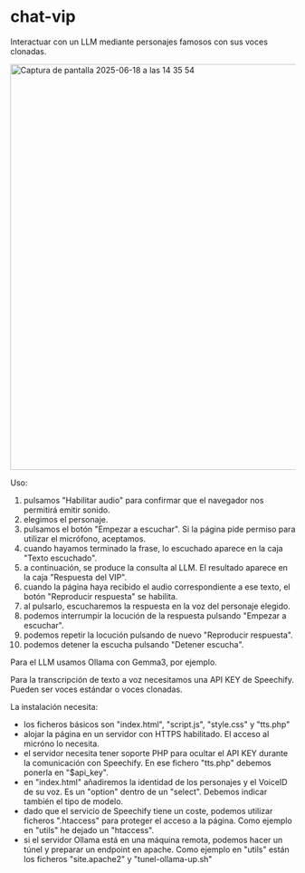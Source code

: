# chat-vip
Interactuar con un LLM mediante personajes famosos con sus voces clonadas.

<img width="717" alt="Captura de pantalla 2025-06-18 a las 14 35 54" src="https://github.com/user-attachments/assets/00fafc74-eb99-4469-90bd-d545800602e0" />

Uso:
1. pulsamos "Habilitar audio" para confirmar que el navegador nos permitirá emitir sonido.
2. elegimos el personaje.
3. pulsamos el botón "Empezar a escuchar". Si la página pide permiso para utilizar el micrófono, aceptamos.
4. cuando hayamos terminado la frase, lo escuchado aparece en la caja "Texto escuchado".
5. a continuación, se produce la consulta al LLM. El resultado aparece en la caja "Respuesta del VIP".
6. cuando la página haya recibido el audio correspondiente a ese texto, el botón "Reproducir respuesta" se habilita.
7. al pulsarlo, escucharemos la respuesta en la voz del personaje elegido.
8. podemos interrumpir la locución de la respuesta pulsando "Empezar a escuchar".
9. podemos repetir la locución pulsando de nuevo "Reproducir respuesta".
10. podemos detener la escucha pulsando "Detener escucha".

Para el LLM usamos Ollama con Gemma3, por ejemplo.

Para la transcripción de texto a voz necesitamos una API KEY de Speechify. Pueden ser voces estándar o voces clonadas.

La instalación necesita:
- los ficheros básicos son "index.html", "script.js", "style.css" y "tts.php"
- alojar la página en un servidor con HTTPS habilitado. El acceso al micróno lo necesita.
- el servidor necesita tener soporte PHP para ocultar el API KEY durante la comunicación con Speechify. En ese fichero "tts.php" debemos ponerla en "$api_key".
- en "index.html" añadiremos la identidad de los personajes y el VoiceID de su voz. Es un "option" dentro de un "select". Debemos indicar también el tipo de modelo.
- dado que el servicio de Speechify tiene un coste, podemos utilizar ficheros ".htaccess" para proteger el acceso a la página. Como ejemplo en "utils" he dejado un "htaccess".
- si el servidor Ollama está en una máquina remota, podemos hacer un túnel y preparar un endpoint en apache. Como ejemplo en "utils" están los ficheros "site.apache2" y "tunel-ollama-up.sh"
